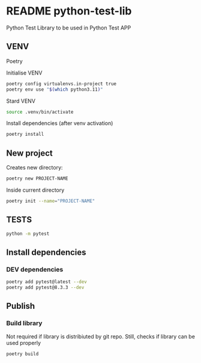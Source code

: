 # README python-test-lib

Python Test Library to be used in Python Test APP

## VENV
Poetry

Initialise VENV

```sh
poetry config virtualenvs.in-project true
poetry env use "$(which python3.11)"
```

Stard VENV

```sh
source .venv/bin/activate
```

Install dependencies (after venv activation)
```sh
poetry install
```

## New project

Creates new directory:

```sh
poetry new PROJECT-NAME
```

Inside current directory

```sh
poetry init --name="PROJECT-NAME"
```

## TESTS

```sh
python -m pytest
```

## Install dependencies

### DEV dependencies

```sh
poetry add pytest@latest --dev
poetry add pytest@8.3.3 --dev
```

## Publish

### Build library

Not required if library is distribiuted by git repo. Still, checks if library can be used properly

```sh
poetry build
```